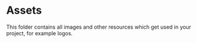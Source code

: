 # Assets
This folder contains all images and other resources which get used in your project, for example logos.
